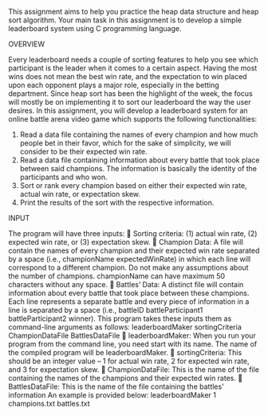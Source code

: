 This assignment aims to help you practice the heap data structure and heap sort algorithm. Your 
main task in this assignment is to develop a simple leaderboard system using C programming 
language.

OVERVIEW

Every leaderboard needs a couple of sorting features to help you see which participant is the leader 
when it comes to a certain aspect. Having the most wins does not mean the best win rate, and the 
expectation to win placed upon each opponent plays a major role, especially in the betting 
department. Since heap sort has been the highlight of the week, the focus will mostly be on 
implementing it to sort our leaderboard the way the user desires.
In this assignment, you will develop a leaderboard system for an online battle arena video game 
which supports the following functionalities:

1. Read a data file containing the names of every champion and how much people bet in their 
favor, which for the sake of simplicity, we will consider to be their expected win rate.
2. Read a data file containing information about every battle that took place between said 
champions. The information is basically the identity of the participants and who won.
3. Sort or rank every champion based on either their expected win rate, actual win rate, or
expectation skew.
4. Print the results of the sort with the respective information.

INPUT

The program will have three inputs:
 Sorting criteria: (1) actual win rate, (2) expected win rate, or (3) expectation skew.
 Champion Data: A file will contain the names of every champion and their expected win rate
separated by a space (i.e., championName expectedWinRate) in which each line will 
correspond to a different champion. Do not make any assumptions about the number of 
champions. championName can have maximum 50 characters without any space.
 Battles’ Data: A distinct file will contain information about every battle that took place 
between these champions. Each line represents a separate battle and every piece of 
information in a line is separated by a space (i.e., battleID battleParticipant1 
battleParticipant2 winner).
This program takes these inputs them as command-line arguments as follows:
leaderboardMaker sortingCriteria ChampionDataFile BattlesDataFile
 leaderboardMaker: When you run your program from the command line, you need start with 
its name. The name of the compiled program will be leaderboardMaker.
 sortingCriteria: This should be an integer value – 1 for actual win rate, 2 for expected win rate, 
and 3 for expectation skew.
 ChampionDataFile: This is the name of the file containing the names of the champions and 
their expected win rates.
 BattlesDataFile: This is the name of the file containing the battles' information
An example is provided below:
leaderboardMaker 1 champions.txt battles.txt
